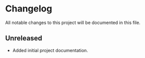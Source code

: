 # Changelog

All notable changes to this project will be documented in this file.

## Unreleased
- Added initial project documentation.

